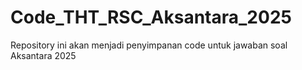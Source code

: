 # Code_THT_RSC_Aksantara_2025
Repository ini akan menjadi penyimpanan code untuk jawaban soal Aksantara 2025
